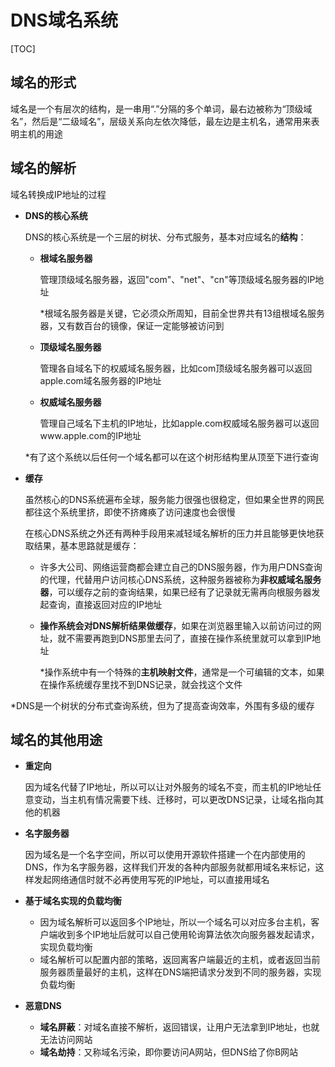 # DNS域名系统

[TOC]

## 域名的形式

域名是一个有层次的结构，是一串用“.”分隔的多个单词，最右边被称为“顶级域名”，然后是“二级域名”，层级关系向左依次降低，最左边是主机名，通常用来表明主机的用途



## 域名的解析

域名转换成IP地址的过程

- **DNS的核心系统**

  DNS的核心系统是一个三层的树状、分布式服务，基本对应域名的**结构**：

  - **根域名服务器**

    管理顶级域名服务器，返回"com"、"net"、"cn"等顶级域名服务器的IP地址

    *根域名服务器是关键，它必须众所周知，目前全世界共有13组根域名服务器，又有数百台的镜像，保证一定能够被访问到

  - **顶级域名服务器**

    管理各自域名下的权威域名服务器，比如com顶级域名服务器可以返回apple.com域名服务器的IP地址

  - **权威域名服务器**

    管理自己域名下主机的IP地址，比如apple.com权威域名服务器可以返回www.apple.com的IP地址

  *有了这个系统以后任何一个域名都可以在这个树形结构里从顶至下进行查询

- **缓存**

  虽然核心的DNS系统遍布全球，服务能力很强也很稳定，但如果全世界的网民都往这个系统里挤，即使不挤瘫痪了访问速度也会很慢

  在核心DNS系统之外还有两种手段用来减轻域名解析的压力并且能够更快地获取结果，基本思路就是缓存：

  - 许多大公司、网络运营商都会建立自己的DNS服务器，作为用户DNS查询的代理，代替用户访问核心DNS系统，这种服务器被称为**非权威域名服务器**，可以缓存之前的查询结果，如果已经有了记录就无需再向根服务器发起查询，直接返回对应的IP地址

  - **操作系统会对DNS解析结果做缓存**，如果在浏览器里输入以前访问过的网址，就不需要再跑到DNS那里去问了，直接在操作系统里就可以拿到IP地址

    *操作系统中有一个特殊的**主机映射文件**，通常是一个可编辑的文本，如果在操作系统缓存里找不到DNS记录，就会找这个文件

*DNS是一个树状的分布式查询系统，但为了提高查询效率，外围有多级的缓存



## 域名的其他用途

- **重定向**

  因为域名代替了IP地址，所以可以让对外服务的域名不变，而主机的IP地址任意变动，当主机有情况需要下线、迁移时，可以更改DNS记录，让域名指向其他的机器

- **名字服务器**

  因为域名是一个名字空间，所以可以使用开源软件搭建一个在内部使用的DNS，作为名字服务器，这样我们开发的各种内部服务就都用域名来标记，这样发起网络通信时就不必再使用写死的IP地址，可以直接用域名

- **基于域名实现的负载均衡**

  - 因为域名解析可以返回多个IP地址，所以一个域名可以对应多台主机，客户端收到多个IP地址后就可以自己使用轮询算法依次向服务器发起请求，实现负载均衡
  - 域名解析可以配置内部的策略，返回离客户端最近的主机，或者返回当前服务器质量最好的主机，这样在DNS端把请求分发到不同的服务器，实现负载均衡

- **恶意DNS**

  - **域名屏蔽**：对域名直接不解析，返回错误，让用户无法拿到IP地址，也就无法访问网站
  - **域名劫持**：又称域名污染，即你要访问A网站，但DNS给了你B网站


